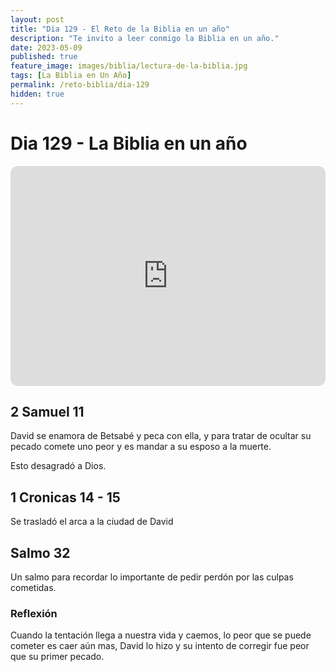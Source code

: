 ```yaml
---
layout: post
title: "Dia 129 - El Reto de la Biblia en un año"
description: "Te invito a leer conmigo la Biblia en un año."
date: 2023-05-09
published: true
feature_image: images/biblia/lectura-de-la-biblia.jpg
tags: [La Biblia en Un Año]
permalink: /reto-biblia/dia-129
hidden: true
---
```


# Dia 129 - La Biblia en un año 
<iframe style="border-radius:12px" src="https://open.spotify.com/embed/episode/5xQaCwkTA2rmy6DwxayVGZ?utm_source=generator" width="100%" height="352" frameBorder="0" allowfullscreen="" allow="autoplay; clipboard-write; encrypted-media; fullscreen; picture-in-picture" loading="lazy"></iframe>

## 2 Samuel 11 
David se enamora de Betsabé y peca con ella, y para tratar de ocultar su pecado comete uno peor y es mandar a su esposo a la muerte.

Esto desagradó a Dios.

## 1 Cronicas 14 - 15 
Se trasladó el arca a la ciudad de David

## Salmo 32
Un salmo para recordar lo importante de pedir perdón por las culpas cometidas.

### Reflexión
Cuando la tentación llega a nuestra vida y caemos, lo peor que se puede cometer es caer aún mas, David lo hizo y su intento de corregir fue peor que su primer pecado.

